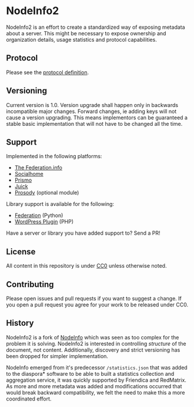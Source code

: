 # NodeInfo2

NodeInfo2 is an effort to create a standardized way of exposing metadata about a server. This might be necessary to expose ownership and organization details, usage statistics and protocol capabilities.

## Protocol

Please see the [protocol definition](PROTOCOL.md).

## Versioning

Current version is 1.0. Version upgrade shall happen only in backwards incompatible major changes. Forward changes, ie adding keys will not cause a version upgrading. This means implementors can be guaranteed a stable basic implementation that will not have to be changed all the time.

## Support

Implemented in the following platforms:

* [The Federation.info](https://the-federation.info)
* [Socialhome](https://socialhome.network)
* [Prismo](https://gitlab.com/mbajur/prismo)
* [Juick](https://juick.com/)
* [Prosody](https://modules.prosody.im/mod_nodeinfo2.html) (optional module)

Library support is available for the following:

* [Federation](https://github.com/jaywink/federation) (Python)
* [WordPress Plugin](https://wordpress.org/plugins/nodeinfo/) (PHP)

Have a server or library you have added support to? Send a PR!

## License

All content in this repository is under [CC0](http://creativecommons.org/publicdomain/zero/1.0/) unless otherwise noted.

## Contributing

Please open issues and pull requests if you want to suggest a change. If you open a pull request you agree for your work to be released under CC0.

## History

NodeInfo2 is a fork of [NodeInfo](https://github.com/jhass/nodeinfo) which was seen as too complex for the problem it is solving. NodeInfo2 is interested in controlling *structure* of the document, not content. Additionally, discovery and strict versioning has been dropped for simpler implementation.

NodeInfo emerged from it's predecessor `/statistics.json` that was added to the diaspora* software to be able to built a statistics collection and aggregation service, it was quickly supported by Friendica and RedMatrix. As more and more metadata was added and modifications occurred that would break backward compatibility, we felt the need to make this a more coordinated effort.
